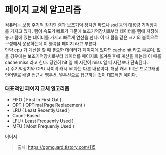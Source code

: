 # 페이지 교체 알고리즘
컴퓨터는 보통 주기억 장치인 램과 보조기억 장치인 하드나 ssd 등의 대용량 기억장치를 가지고 있다.
램이 속도가 빠르기 때문에 보조기억장치로부터 데이터를 램에 저장해놓고 램에 있는 데이터를 가지고 빠르게 연산을 한다.
이 때 램을 같은 크기의 블록으로 구성해서 운용하는데 이 블록을 페이지 라고 부른다. 
<br/>
만약 cpu 가 계산을 할 때 필요한 데이터가 페이지에 있다면 cache hit 라고 부르며,
없을 경우에는 보조기억장치로부터 데이터를 페이지로 옮겨온 후에 계산을 하는데 이 때를 cache miss 라고 한다. 
당연히 hit 일 때 시간이 miss 일 때 시간보다 단축된다.
<br/>
+) 주기억장치와 CPU 사이의 캐시 hit과는 다른 내용이다. 해당 캐시 hit은 프로그래밍 언어별로 배열 접근시 행우선, 열우선으로 접근하는 것이 대표적인 예이다.
<br/>
### 대표적인 페이지 교체 알고리즘
- FIFO ( First In First Out )
- OPT ( OPTimal Page Replacement )
- LRU ( Least Recently Used )
- Count-Based
- LFU ( Least Frequently Used )
- MFU ( Most Frequently Used )

이어서 
> 출처: https://gomguard.tistory.com/115
